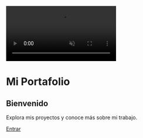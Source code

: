 <!DOCTYPE html>
<html lang="es">
<head>
  <meta charset="UTF-8">
  <meta name="viewport" content="width=device-width, initial-scale=1.0">
  <title>Entrada al Portafolio</title>
  <link href="https://fonts.googleapis.com/css2?family=Orbitron:wght@500;700&family=Quicksand:wght@400;600&display=swap" rel="stylesheet">
  <link rel="stylesheet" href="style.css">
</head>
<body class="entry-page">

  <!-- 🎥 Video de fondo -->
  <video autoplay muted loop id="entry-video">
    <source src="videos/Hatsune Miku   [ Live Wallpaper _ Wallpaper Engine ] Free.mp4" type="video/mp4">
  </video>

  <!-- 🔲 Capa oscura -->
  <div class="entry-overlay"></div>

  <!-- ✨ Partículas animadas -->
  <div class="entry-particles">
    <span></span><span></span><span></span><span></span>
    <span></span><span></span><span></span><span></span>
  </div>

  <!-- 🌟 Contenido de bienvenida -->
  <div class="entry-welcome">
    <h1 class="entry-logo">Mi Portafolio</h1>
    <h2>Bienvenido</h2>
    <p>Explora mis proyectos y conoce más sobre mi trabajo.</p>
    <a href="index.html" class="entry-btn">Entrar</a>
  </div>

</body>
</html>
